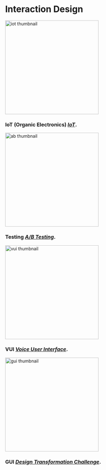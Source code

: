# Interaction Design

<p>
  <a href="https://sarah-wach.github.io/iot.html">
    <img src="/assets/iot/thumbnail.png" alt="iot thumbnail" width="300">
  </a>
</p>

### IoT (Organic Electronics) [*IoT*](iot.md).


<p>
  <a href="https://sarah-wach.github.io/assets/ab/AB_Testing.pdf">
    <img src="/assets/ab/thumbnail.png" alt="ab thumbnail" width="300">
  </a>
</p>

### Testing [*A/B Testing*](/assets/ab/AB_Testing.pdf).


<p>
  <a href="https://sarah-wach.github.io/vui.html">
    <img src="/assets/vui/thumbnail.png" alt="vui thumbnail" width="300">
  </a>
</p>


###  VUI [*Voice User Interface*](VUI.md).


<p>
  <a href="https://sarah-wach.github.io/gui.html">
    <img src="/assets/gui/thumbnail.png" alt="gui thumbnail" width="300">
  </a>
</p>

###  GUI [*Design Transformation Challenge*](GUI.md).
